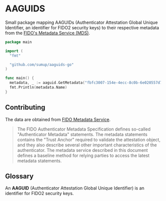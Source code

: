 # AAGUIDS

Small package mapping AAGUIDs (Authenticator Attestation Global Unique Identifier, an identifier for FIDO2 security keys) to their respective metadata from the [FIDO's Metadata Service (MDS)](https://fidoalliance.org/metadata/).

```go
package main

import (
  "fmt"

  "github.com/sumup/aaguids-go"
)

func main() {
  metadata, _ := aaguid.GetMetadata("fbfc3007-154e-4ecc-8c0b-6e020557d7bd")
  fmt.Println(metadata.Name)
}
```

## Contributing

The data are obtained from [FIDO Metadata Service](https://fidoalliance.org/specs/mds/fido-metadata-service-v3.0-ps-20210518.html).

> The FIDO Authenticator Metadata Specification defines so-called "Authenticator Metadata" statements. The metadata statements contains the "Trust Anchor" required to validate the attestation object, and they also describe several other important characteristics of the authenticator. The metadata service described in this document defines a baseline method for relying parties to access the latest metadata statements.

## Glossary

An **AAGUID** (Authenticator Attestation Global Unique Identifier) is an identifier for FIDO2 security keys.
